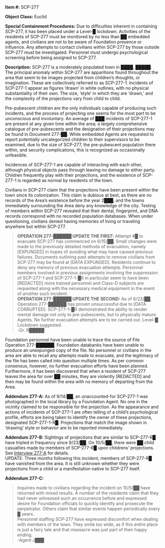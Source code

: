 **Item #:** SCP-277

**Object Class:** Euclid

**Special Containment Procedures:** Due to difficulties inherent in containing SCP-277, it has been placed under a Level-█ lockdown. Activities of the residents of SCP-277 must be monitored by no less than ██ embedded agents, and civilians are not to be aware of Foundation presence or influence. Any attempts to contact civilians within SCP-277 by those outside SCP-277 must be investigated. Personnel must undergo psychological screening before being assigned to SCP-277.

**Description:** SCP-277 is a moderately populated town in ████, █████. The principal anomaly within SCP-277 are apparitions found throughout the area that seem to be images projected from children’s thoughts, or imagination. These are collectively referred to as SCP-277-1. Incidents of SCP-277-1 appear as figures ‘drawn’ in white outlines, with no physical substantiality of their own. The size, ‘style’ in which they are ‘drawn,’ and the complexity of the projections vary from child to child.

Pre-pubescent children are the only individuals capable of producing such incidents, and the process of projecting one seems for the most part to be unconscious and involuntary. An average of ███ incidents of SCP-277-1 are present at any given time within the area; a largely comprehensive catalogue of pre-pubescents and the designation of their projections may be found in Document 277-██. While embedded Agents are requested to report potentially uncategorized children to their supervisors to be examined, due to the size of SCP-277, the pre-pubescent population there within, and security complications, this is recognized as occasionally unfeasible.

Incidences of SCP-277-1 are capable of interacting with each other, although physical objects pass through leaving no damage to either party. Children frequently play with their projections, and the existence of SCP-277-1 is regarded as normal by residents of the town.

Civilians in SCP-277 claim that the projections have been present within the town since its colonization. This claim is dubious at best, as there are no records of the Area’s existence before the year 2███, and the towns immediately surrounding the Area deny any knowledge of the city. Testing of members within SCP-277 revealed that their dental, fingerprint, and DNA records correspond with no recorded population databases. When under questioning, civilians denied having memories of living or traveling anywhere but within SCP-277.

> **OPERATION 277-██████ UPDATE THE FIRST:** Attempt #█ to evacuate SCP-277 has commenced on 6/15/██. Small changes were made to the previously detailed methods of evacuation, namely \[EXPUNGED\] in hopes of avoiding what may have caused previous failures. Documents outlining past attempts to remove civilians from SCP-277 may be found at \[DATA EXPUNGED\]. Residents continue to deny any memory of previous evacuation attempts. Personnel members involved in previous assignments involving the suppression of SCP-277-1 and SCP-277-1-█R in particular seem to have been \[REDACTED\] more trained personnel and Class-D subjects are requested along with the necessary medical equipment in the event of another such incident.  
> **OPERATION 277-██████ UPDATE THE SECOND:** As of 6/23/██, Operation 277-██████ has proven unsuccessful due to \[DATA CORRUPTED\]. SCP-277-1-█R demonstrated the ability to render mental damage not only to pre-pubescents, but to physically mature Agents. No further evacuation attempts are to be carried out. Level-█ Lockdown suggested.  
> \-Dr. R█████

Foundation personnel have been unable to trace the source of File Operation 277-██████. Foundation databanks have been unable to produce an unexpunged copy of the file. No personnel or civilians in the area are able to recall any attempts made to evacuate, and the legitimacy of the file has been called into question multiple times. As per common consensus, however, no further evacuation efforts have been planned. Furthermore, it has been discovered that when a resident of SCP-277 leaves the area for over ██ minutes, they are violently \[REDACTED\] and then may be found within the area with no memory of departing from the Area.

**Addendum 277-A:** As of 9/14/██, an unaccounted-for SCP-277-1 was photographed in the local library by a Foundation Agent. No one in the vicinity claimed to be responsible for the projection. As the appearance and actions of incidents of SCP-277-1 are often telling of a child’s psychological profile, efforts are being taken to identify the owner of these projections, designated SCP-277-1-R█. Projections that match the image shown in ‘drawing’ style or behavior are to be reported immediately.

**Addendum 277-B:** Sightings of projections that are similar to SCP-277-R█ have tripled in frequency since 9/23/██. On 10/5/██, there were ██ child casualties made by members of SCP-277-R█ upon childrens’ projections. See [Interview 277-A](/277interview) for details.  
UPDATE: Three months following this incident, members of SCP-277-R█ have vanished from the area. It is still unknown whether they were projections from a child or a manifestation native to SCP-277 itself.

**Addendum 277-C:**

> Inquiries made to civilians regarding the incident on 10/5/██ have returned with mixed results. A number of the residents claim that they had never witnessed such an occurrence before and expressed desire for Foundation officials to quickly identify and prosecute the perpetrator. Others claim that similar events happen periodically every █ years.  
> Personnel staffing SCP-277 have expressed discomfort when dealing with members of the town. They smile too wide, as if this entire place is just a fairy tale and that massacre was just part of their happy ending.  
> \-Agent J███